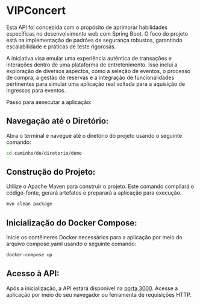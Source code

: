 # VIPConcert
Esta API foi concebida com o propósito de aprimorar habilidades específicas no desenvolvimento web com Spring Boot. O foco do projeto está na implementação de padrões de segurança robustos, garantindo escalabilidade e práticas de teste rigorosas.

A iniciativa visa emular uma experiência autêntica de transações e interações dentro de uma plataforma de entretenimento. Isso inclui a exploração de diversos aspectos, como a seleção de eventos, o processo de compra, a gestão de reservas e a integração de funcionalidades pertinentes para simular uma aplicação real voltada para a aquisição de ingressos para eventos.

Passo para aexecutar a aplicação:

## Navegação até o Diretório:
Abra o terminal e navegue até o diretório do projeto usando o seguinte comando:
```Bash
cd caminho/do/diretorio/demo
```

## Construção do Projeto:
Utilize o Apache Maven para construir o projeto. Este comando compilará o código-fonte, gerará artefatos e preparará a aplicação para execução.
```Bash
mvn clean package
```

## Inicialização do Docker Compose:
Inicie os contêineres Docker necessários para a aplicação por meio do arquivo compose.yaml usando o seguinte comando:
```Bash
docker-compose up
```

## Acesso à API:
Após a inicialização, a API estará disponível na [porta 3000](http://localhost:3000/). Acesse a aplicação por meio do seu navegador ou ferramenta de requisições HTTP.